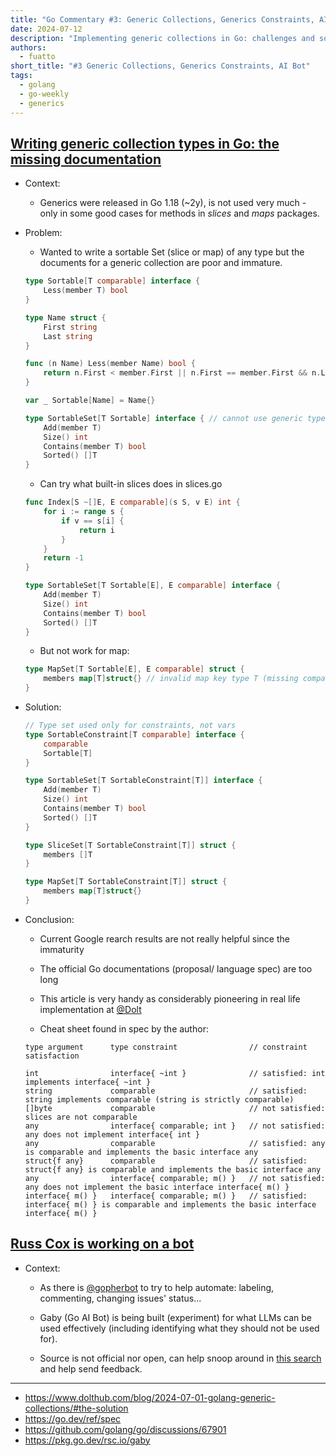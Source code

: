 ```yaml
---
title: "Go Commentary #3: Generic Collections, Generics Constraints, AI Bot"
date: 2024-07-12
description: "Implementing generic collections in Go: challenges and solutions, with examples of sortable sets and constraints. Updates on Go's generics support and insights on a new AI bot being developed for the Go community. Stay current with Go's evolving ecosystem and best practices for using generics effectively."
authors:
  - fuatto
short_title: "#3 Generic Collections, Generics Constraints, AI Bot"
tags:
  - golang
  - go-weekly
  - generics
---
```


## [Writing generic collection types in Go: the missing documentation](https://www.dolthub.com/blog/2024-07-01-golang-generic-collections/#the-solution)

- Context:

  - Generics were released in Go 1.18 (~2y), is not used very much - only in some good cases for methods in _slices_ and _maps_ packages.

- Problem:

  - Wanted to write a sortable Set (slice or map) of any type but the documents for a generic collection are poor and immature.

  ```go
  type Sortable[T comparable] interface {
      Less(member T) bool
  }

  type Name struct {
      First string
      Last string
  }

  func (n Name) Less(member Name) bool {
      return n.First < member.First || n.First == member.First && n.Last < member.Last
  }

  var _ Sortable[Name] = Name{}
  ```

  ```go
  type SortableSet[T Sortable] interface { // cannot use generic type Sortable[T comparable] without instantiation
      Add(member T)
      Size() int
      Contains(member T) bool
      Sorted() []T
  }
  ```

  - Can try what built-in slices does in slices.go

  ```go
  func Index[S ~[]E, E comparable](s S, v E) int {
      for i := range s {
          if v == s[i] {
              return i
          }
      }
      return -1
  }
  ```

  ```go
  type SortableSet[T Sortable[E], E comparable] interface {
      Add(member T)
      Size() int
      Contains(member T) bool
      Sorted() []T
  }
  ```

  - But not work for map:

  ```go
  type MapSet[T Sortable[E], E comparable] struct {
      members map[T]struct{} // invalid map key type T (missing comparable constraint)
  }
  ```

- Solution:

  ```go
  // Type set used only for constraints, not vars
  type SortableConstraint[T comparable] interface {
      comparable
      Sortable[T]
  }

  type SortableSet[T SortableConstraint[T]] interface {
      Add(member T)
      Size() int
      Contains(member T) bool
      Sorted() []T
  }

  type SliceSet[T SortableConstraint[T]] struct {
      members []T
  }

  type MapSet[T SortableConstraint[T]] struct {
      members map[T]struct{}
  }
  ```

- Conclusion:

  - Current Google rearch results are not really helpful since the immaturity

  - The official Go documentations (proposal/ language spec) are too long

  - This article is very handy as considerably pioneering in real life implementation at [@Dolt](https://github.com/dolthub/dolt)

  - Cheat sheet found in spec by the author:

  ```
  type argument      type constraint                // constraint satisfaction

  int                interface{ ~int }              // satisfied: int implements interface{ ~int }
  string             comparable                     // satisfied: string implements comparable (string is strictly comparable)
  []byte             comparable                     // not satisfied: slices are not comparable
  any                interface{ comparable; int }   // not satisfied: any does not implement interface{ int }
  any                comparable                     // satisfied: any is comparable and implements the basic interface any
  struct{f any}      comparable                     // satisfied: struct{f any} is comparable and implements the basic interface any
  any                interface{ comparable; m() }   // not satisfied: any does not implement the basic interface interface{ m() }
  interface{ m() }   interface{ comparable; m() }   // satisfied: interface{ m() } is comparable and implements the basic interface interface{ m() }

  ```

## [Russ Cox is working on a bot](https://github.com/golang/go/discussions/67901)

- Context:

  - As there is [@gopherbot](https://github.com/gopherbot) to try to help automate: labeling, commenting, changing issues' status...

  - Gaby (Go AI Bot) is being built (experiment) for what LLMs can be used effectively (including identifying what they should not be used for).

  - Source is not official nor open, can help snoop around in [this search](https://github.com/golang/go/issues?q=is%3Aissue+is%3Aopen+commenter%3Agabyhelp) and help send feedback.

---

- https://www.dolthub.com/blog/2024-07-01-golang-generic-collections/#the-solution
- https://go.dev/ref/spec
- https://github.com/golang/go/discussions/67901
- https://pkg.go.dev/rsc.io/gaby

